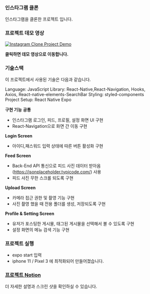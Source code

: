 ### 인스타그램 클론
인스타그램을 클론한 프로젝트 입니다.

### 프로젝트 데모 영상
[![Instagram Clone Project Demo](https://images.velog.io/images/carminchameleon/post/9dc96ea9-1605-44d4-aad7-5406955c0962/image.png
)](https://www.youtube.com/watch?v=NesGhcEJ_zg)

**클릭하면 데모 영상으로 이동합니다.**

### 기술스택


이 프로젝트에서 사용된 기술은 다음과 같습니다.

Language: JavaScript
Library: React-Native,React-Navigation, Hooks, Axios, React-native-elements-SearchBar
Styling: styled-components
Project Setup: React Native Expo


**구현 기능**
**공통**

- 인스타그램 로그인, 피드, 프로필, 설정 화면 UI 구현
- React-Navigation으로 화면 간 이동 구현

**Login Screen**

- 아이디,패스워드 입력 상태에 따른 버튼 활성화 구현

**Feed Screen**

- Back-End API 통신으로 피드 사진 데이터 받아옴 (https://jsonplaceholder.typicode.com/) 사용
- 피드 사진 무한 스크롤 되도록 구현

**Upload Screen**
- 카메라 접근 권한 및 촬영 기능 구현
- 사진 촬영 했을 때 전용 폴더를 생성, 저장되도록 구현

**Profile & Setting Screen**
- 유저가 포스팅한 게시물, 태그된 게시물을 선택해서 볼 수 있도록 구현
- 설정 화면의 메뉴 검색 기능 구현

### 프로젝트 실행

- expo start 입력
- iphone 11 / Pixel 3 에 최적화되어 만들어졌습니다.


### [프로젝트 Notion](https://www.notion.so/carminido/Instagram-Clone-a0d4055bc5b34f6eba82da8b408af045)
더 자세한 설명과 스크린 샷을 확인하실 수 있습니다. 

